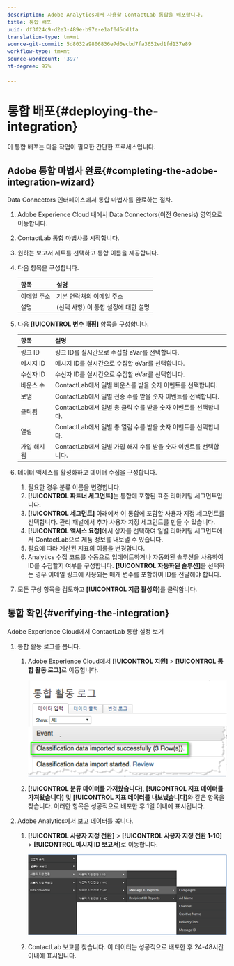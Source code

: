 ```yaml
---
description: Adobe Analytics에서 사용할 ContactLab 통합을 배포합니다.
title: 통합 배포
uuid: df3f24c9-d2e3-489e-b97e-e1af0d5dd1fa
translation-type: tm+mt
source-git-commit: 5d8032a9806836e7d0ecbd7fa3652ed1fd137e89
workflow-type: tm+mt
source-wordcount: '397'
ht-degree: 97%

---
```



# 통합 배포{#deploying-the-integration}

이 통합 배포는 다음 작업이 필요한 간단한 프로세스입니다.

## Adobe 통합 마법사 완료{#completing-the-adobe-integration-wizard}

Data Connectors 인터페이스에서 통합 마법사를 완료하는 절차.

1. Adobe Experience Cloud 내에서 Data Connectors(이전 Genesis) 영역으로 이동합니다.
1. ContactLab 통합 마법사를 시작합니다.
1. 원하는 보고서 세트를 선택하고 통합 이름을 제공합니다.
1. 다음 항목을 구성합니다.

   | 항목 | 설명 |
   |---|---|
   | 이메일 주소 | 기본 연락처의 이메일 주소 |
   | 설명 | (선택 사항) 이 통합 설정에 대한 설명 |

1. 다음 **[!UICONTROL 변수 매핑]** 항목을 구성합니다.

   | 항목 | 설명 |
   |---|---|
   | 링크 ID | 링크 ID를 실시간으로 수집할 eVar를 선택합니다. |
   | 메시지 ID | 메시지 ID를 실시간으로 수집할 eVar를 선택합니다. |
   | 수신자 ID | 수신자 ID를 실시간으로 수집할 eVar를 선택합니다. |
   | 바운스 수 | ContactLab에서 일별 바운스를 받을 숫자 이벤트를 선택합니다. |
   | 보냄 | ContactLab에서 일별 전송 수를 받을 숫자 이벤트를 선택합니다. |
   | 클릭됨 | ContactLab에서 일별 총 클릭 수를 받을 숫자 이벤트를 선택합니다. |
   | 열림 | ContactLab에서 일별 총 열림 수를 받을 숫자 이벤트를 선택합니다. |
   | 가입 해지됨 | ContactLab에서 일별 가입 해지 수를 받을 숫자 이벤트를 선택합니다. |

1. 데이터 액세스를 활성화하고 데이터 수집을 구성합니다.
   1. 필요한 경우 분류 이름을 변경합니다.
   1. **[!UICONTROL 파트너 세그먼트]**&#x200B;는 통합에 포함된 표준 리마케팅 세그먼트입니다.
   1. **[!UICONTROL 세그먼트]** 아래에서 이 통합에 포함할 사용자 지정 세그먼트를 선택합니다. 관리 패널에서 추가 사용자 지정 세그먼트를 만들 수 있습니다.
   1. **[!UICONTROL 액세스 요청]**&#x200B;에서 상자를 선택하여 일별 리마케팅 세그먼트에서 ContactLab으로 제품 정보를 내보낼 수 있습니다.
   1. 필요에 따라 계산된 지표의 이름을 변경합니다.
   1. Analytics 수집 코드를 수동으로 업데이트하거나 자동화된 솔루션을 사용하여 ID를 수집할지 여부를 구성합니다. **[!UICONTROL 자동화된 솔루션]**&#x200B;을 선택하는 경우 이메일 링크에 사용되는 매개 변수를 포함하여 ID를 전달해야 합니다.
1. 모든 구성 항목을 검토하고 **[!UICONTROL 지금 활성화]**&#x200B;를 클릭합니다.

## 통합 확인{#verifying-the-integration}

Adobe Experience Cloud에서 ContactLab 통합 설정 보기

1. 통합 활동 로그를 봅니다.
   1. Adobe Experience Cloud에서 **[!UICONTROL 지원]** > **[!UICONTROL 통합 활동 로그]**&#x200B;로 이동합니다.

      ![](assets/integration_activity_log.png)

   1. **[!UICONTROL 분류 데이터를 가져왔습니다]**, **[!UICONTROL 지표 데이터를 가져왔습니다]** 및 **[!UICONTROL 지표 데이터를 내보냈습니다]**&#x200B;와 같은 항목을 찾습니다. 이러한 항목은 성공적으로 배포한 후 1일 이내에 표시됩니다.
1. Adobe Analytics에서 보고 데이터를 봅니다.
   1. **[!UICONTROL 사용자 지정 전환]** > **[!UICONTROL 사용자 지정 전환 1-10]** > **[!UICONTROL 메시지 ID 보고서]**&#x200B;로 이동합니다.

      ![](assets/reporting.png)

   1. ContactLab 보고를 찾습니다. 이 데이터는 성공적으로 배포한 후 24-48시간 이내에 표시됩니다.
